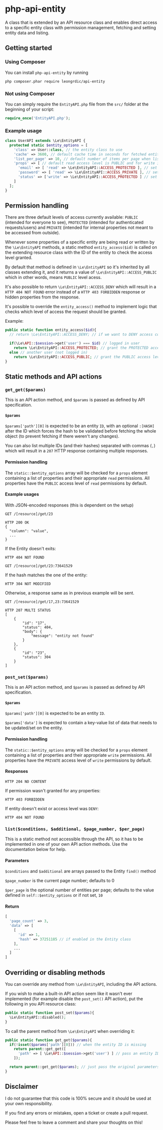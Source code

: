 # php-api-entity
A class that is extended by an API resource class and enables direct access to a specific entity class with permission management, fetching and setting entity data and listing.

## Getting started
### Using Composer
You can install `php-api-entity` by running
```
php composer.phar require leongrdic/api-entity
```

### Not using Composer
You can simply require the `EntityAPI.php` file from the `src/` folder at the beginning of your script:
```php
require_once('EntityAPI.php');
```

### Example usage
```php
class UserAPI extends \Le\EntityAPI {
  protected static $entity_options = [
    'class' => User::class, // the entity class to use
    'cache' => 3600, // default cache time in seconds for fetched entities
    'list_per_page' => 10, // default number of items per page when listing entities
    'props' => [ // default read access level is PUBLIC and for write it's PRIVATE
      'email' => [ 'read' => \Le\EntityAPI::ACCESS_PROTECTED ], // set the read access level to PROTECTED
      'password' => [ 'read' => \Le\EntityAPI::ACCESS_PRIVATE ], // set the read access level to PRIVATE
      'status' => ['write' => \Le\EntityAPI::ACCESS_PROTECTED ] // set the write access level to PROTECTED
    ]
  ];
}
```

## Permission handling
There are three default levels of access currently available: `PUBLIC` (intended for everyone to see), `PROTECTED` (intended for authenticated requests/users) and `PRIVATE` (intended for internal properties not meant to be accessed from outside).

Whenever some properties of a specific entity are being read or written by the `\Le\EntityAPI` methods, a static method `entity_access($id)` is called on the extending resource class with the ID of the entity to check the access level granted.

By default that method is defined in `\Le\EntityAPI` so it's inherited by all classes extending it, and it returns a value of `\Le\EntityAPI::ACCESS_PUBLIC` which in other words, means `PUBLIC` level acess.

It's also possible to return `\Le\EntityAPI::ACCESS_DENY` which will result in a `HTTP 404 NOT FOUND` error instead of a `HTTP 403 FORBIDDEN` response or hidden properties from the response.

It's possible to override the `entity_access()` method to implement logic that checks which level of access the request should be granted.

Example:
```php
public static function entity_access($id){
  // return \Le\EntityAPI::ACCESS_DENY; // if we want to DENY access completely

  if(\Le\API::$session->get('user') === $id) // logged in user
    return \Le\EntityAPI::ACCESS_PROTECTED; // grant the PROTECTED access level
  else // another user (not logged in)
    return \Le\EntityAPI::ACCESS_PUBLIC; // grant the PUBLIC access level
}
```

## Static methods and API actions
### `get_get($params)`
This is an API action method, and `$params` is passed as defined by API specification.

#### `$params`
`$params['path'][0]` is expected to be an entity `ID`, with an optional `:[HASH]` after the ID which forces the hash to be validated before fetching the whole object (to prevent fetching if there weren't any changes).

You can also list multiple IDs (and their hashes) separated with commas (`,`) which will result in a `207` HTTP response containing multiple responses.

#### Permission handling

The `static::$entity_options` array will be checked for a `props` element containing a list of properties and their appropriate `read` permissions. All properties have the `PUBLIC` access level of `read` permissions by default.

#### Example usages
With JSON-encoded responses (this is dependent on the setup)

`GET /[resource]/get/23`
```
HTTP 200 OK
{
  "column": "value",
  ...
}
```
If the Entity doesn't exits:
```
HTTP 404 NOT FOUND
```

`GET /[resource]/get/23:73641529`

If the hash matches the one of the entity:
```
HTTP 304 NOT MODIFIED
```
Otherwise, a response same as in previous example will be sent.

`GET /[resource]/get/17,23:73641529`
```
HTTP 207 MULTI STATUS
[
    {
        "id": "17",
        "status": 404,
        "body": {
            "message": "entity not found"
        }
    },
    {
        "id": "23",
        "status": 304
    }
]
```

### `post_set($params)`
This is an API action method, and `$params` is passed as defined by API specification.

#### `$params`
`$params['path'][0]` is expected to be an entity `ID`.

`$params['data']` is expected to contain a key-value list of data that needs to be updated/set on the entity.

#### Permission handling

The `static::$entity_options` array will be checked for a `props` element containing a list of properties and their appropriate `write` permissions. All properties have the `PRIVATE` access level of `write` permissions by default.

#### Responses
```
HTTP 204 NO CONTENT
```
If permission wasn't granted for any properties:
```
HTTP 403 FORBIDDEN
```
If entity doesn't exist or access level was `DENY`:
```
HTTP 404 NOT FOUND
```

### `list($conditions, $additional, $page_number, $per_page)`
This is a static method not accessible through the API, so it has to be implemented in one of your own API action methods. Use the documentation below for help.

#### Parameters
`$conditions` and `$additional` are arrays passed to the Entity `find()` method

`$page_number` is the current page number; defaults to 0

`$per_page` is the optional number of entities per page; defaults to the value defined in `self::$entity_options` or if not set, `10`

#### Return
```php
[
  'page_count' => 3,
  'data' => [
    [
      'id' => 1,
      'hash' => 37251185 // if enabled in the Entity class
    ],
    ...
  ]
]
```

## Overriding or disabling methods

You can override any method from `\Le\EntityAPI`, including the API actions.

If you wish to make a built-in API action seem like it wasn't ever implemented (for example disable the `post_set()` API action), put the following in you API resource class:
```php
public static function post_set($params){
  \Le\EntityAPI::disabled();
}
```

To call the parent method from `\Le\EntityAPI` when overriding it:
```php
public static function get_get($params){
  if(!isset($params['path'][0])) // when the entity ID is missing
    return parent::get_get([
      'path' => [ \Le\API::$session->get('user') ] // pass an entity ID to the parent method
    ]);

  return parent::get_get($params); // just pass the original parameters to the parent method
}
```

## Disclaimer
I do not guarantee that this code is 100% secure and it should be used at your own responsibility.

If you find any errors or mistakes, open a ticket or create a pull request.

Please feel free to leave a comment and share your thoughts on this!
